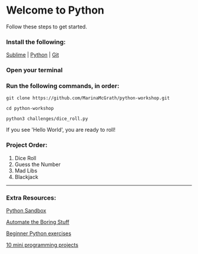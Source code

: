 # Welcome to Python
Follow these steps to get started.

### Install the following:
[Sublime](https://www.sublimetext.com/3) |
[Python](https://www.python.org/downloads/) |
[Git](https://git-scm.com/downloads)


### Open your terminal

### Run the following commands, in order:

```
git clone https://github.com/MarinaMcGrath/python-workshop.git

cd python-workshop

python3 challenges/dice_roll.py
```

If you see 'Hello World', you are ready to roll!

### Project Order:
1) Dice Roll
2) Guess the Number
3) Mad Libs
4) Blackjack

****

### Extra Resources:

[Python Sandbox](https://repl.it/languages/python)

[Automate the Boring Stuff](https://automatetheboringstuff.com/)

[Beginner Python exercises](http://www.practicepython.org/)

[10 mini programming projects](https://codeboom.wordpress.com/2012/07/30/10-mini-programming-projects/)
